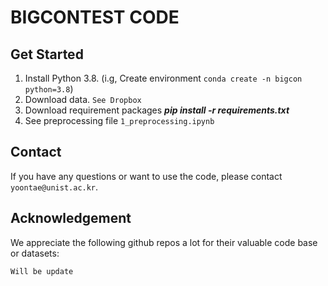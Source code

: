 # BIGCONTEST CODE


## Get Started

1. Install Python 3.8. (i.g, Create environment `conda create -n bigcon python=3.8`)
2. Download data. `See Dropbox`
3. Download requirement packages ***pip install -r requirements.txt*** 
4. See preprocessing file `1_preprocessing.ipynb`


## Contact

If you have any questions or want to use the code, please contact `yoontae@unist.ac.kr`.

## Acknowledgement

We appreciate the following github repos a lot for their valuable code base or datasets:


```
Will be update
```
